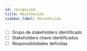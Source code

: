 ```yaml
---
id: recognized
title: Reconhecido
sidebar_label: Reconhecido
---
```


- [ ] Grupo de stakeholders identificado
- [ ] Stakeholders chave identificados
- [ ] Responsibilidades definidas